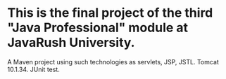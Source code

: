 <h1>This is the final project of the third "Java Professional" module at JavaRush University.</h1>

A Maven project using such technologies as servlets, JSP, JSTL.
Tomcat 10.1.34.
JUnit test.
